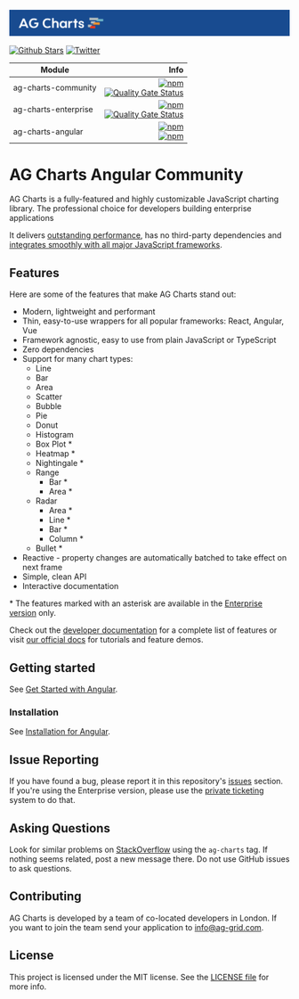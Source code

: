 <picture><source media="(prefers-color-scheme: dark)" srcset="./.github/banner-dark.png"><source media="(prefers-color-scheme: light)" srcset="./.github/banner-light.png"><img alt="AG Charts canvas-based charting trusted by the community, built for enterprise." src="./.github/banner-light.png"></picture>

[![Github Stars](https://img.shields.io/github/stars/ag-grid/ag-charts?style=social)](https://github.com/ag-grid/ag-charts) [![Twitter](https://img.shields.io/twitter/follow/ag_grid?style=social)](https://twitter.com/ag_grid)

| Module               |                                                                                                                                                                                                                                                                                                        Info |
| -------------------- | ----------------------------------------------------------------------------------------------------------------------------------------------------------------------------------------------------------------------------------------------------------------------------------------------------------: |
| ag-charts-community  | [![npm](https://img.shields.io/npm/dm/ag-charts-community)](https://www.npmjs.com/package/ag-charts-community) <br> [![Quality Gate Status](https://sonarcloud.io/api/project_badges/measure?project=ag-charts-community&metric=alert_status)](https://sonarcloud.io/dashboard?id=ag-charts-community) <br> |
| ag-charts-enterprise |    [![npm](https://img.shields.io/npm/dm/ag-charts-enterprise)](https://www.npmjs.com/package/ag-charts-enterprise) <br> [![Quality Gate Status](https://sonarcloud.io/api/project_badges/measure?project=ag-charts-community&metric=alert_status)](https://sonarcloud.io/dashboard?id=ag-charts-community) |
| ag-charts-angular    |                                                                          [![npm](https://img.shields.io/npm/dm/ag-charts-angular.svg)](https://www.npmjs.com/package/ag-charts-angular) <br> [![npm](https://img.shields.io/npm/dt/ag-charts-angular.svg)](https://www.npmjs.com/package/ag-charts-angular) |

# AG Charts Angular Community

AG Charts is a fully-featured and highly customizable JavaScript charting library. The professional choice for developers building enterprise applications

It delivers [outstanding performance](https://charts.ag-grid.com/?utm_source=ag-grid-readme&utm_medium=repository&utm_campaign=github), has no third-party dependencies and [integrates smoothly with all major JavaScript frameworks](https://charts.ag-grid.com/angular/quick-start?utm_source=ag-grid-readme&utm_medium=repository&utm_campaign=github).

## Features

Here are some of the features that make AG Charts stand out:

-   Modern, lightweight and performant
-   Thin, easy-to-use wrappers for all popular frameworks: React, Angular, Vue
-   Framework agnostic, easy to use from plain JavaScript or TypeScript
-   Zero dependencies
-   Support for many chart types:
    -   Line
    -   Bar
    -   Area
    -   Scatter
    -   Bubble
    -   Pie
    -   Donut
    -   Histogram
    -   Box Plot \*
    -   Heatmap \*
    -   Nightingale \*
    -   Range
        -   Bar \*
        -   Area \*
    -   Radar
        -   Area \*
        -   Line \*
        -   Bar \*
        -   Column \*
    -   Bullet \*
-   Reactive - property changes are automatically batched to take effect on next frame
-   Simple, clean API
-   Interactive documentation

\* The features marked with an asterisk are available in the [Enterprise version](https://charts.ag-grid.com/license-pricing/?utm_source=ag-grid-readme&utm_medium=repository&utm_campaign=github) only.

Check out the [developer documentation](https://charts.ag-grid.com/angular/?utm_source=ag-grid-readme&utm_medium=repository&utm_campaign=github) for a complete list of features or visit [our official docs](https://charts.ag-grid.com/gallery/?utm_source=ag-grid-readme&utm_medium=repository&utm_campaign=github) for tutorials and feature demos.

## Getting started

See [Get Started with Angular](https://charts.ag-grid.com/angular/quick-start/?utm_source=ag-charts-readme&utm_medium=repository&utm_campaign=github).

### Installation

See [Installation for Angular](https://charts.ag-grid.com/angular/installation/).

## Issue Reporting

If you have found a bug, please report it in this repository's [issues](https://github.com/ag-grid/ag-charts/issues) section. If you're using the Enterprise version, please use the [private ticketing](https://ag-grid.zendesk.com/) system to do that.

## Asking Questions

Look for similar problems on [StackOverflow](https://stackoverflow.com/questions/tagged/ag-charts) using the `ag-charts` tag. If nothing seems related, post a new message there. Do not use GitHub issues to ask questions.

## Contributing

AG Charts is developed by a team of co-located developers in London. If you want to join the team send your application to info@ag-grid.com.

## License

This project is licensed under the MIT license. See the [LICENSE file](./LICENSE.txt) for more info.
